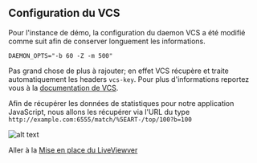 Configuration du VCS
--------------------

Pour l'instance de démo, la configuration du daemon VCS a été modifié comme suit afin de conserver longuement les informations.

```
DAEMON_OPTS="-b 60 -Z -m 500"
```

Pas grand chose de plus à rajouter; en effet VCS récupère et traite automatiquement les headers ```vcs-key```. Pour plus d'informations reportez vous à la [documentation de VCS](http://files.varnish-software.com/pdfs/installation-guide_vcs-latest.pdf).

Afin de récupérer les données de statistiques pour notre application JavaScript, nous allons les récupérer via l'URL du type ```http://example.com:6555/match/%5EART-/top/100?b=100```

![alt text](assets/vcs_example.png "VCS Json example")

Aller à la [Mise en place du LiveViewver](d3.md)
